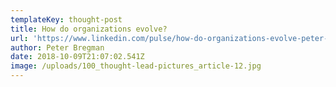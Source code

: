 ```yaml
---
templateKey: thought-post
title: How do organizations evolve?
url: 'https://www.linkedin.com/pulse/how-do-organizations-evolve-peter-bregman/'
author: Peter Bregman
date: 2018-10-09T21:07:02.541Z
image: /uploads/100_thought-lead-pictures_article-12.jpg
---
```


